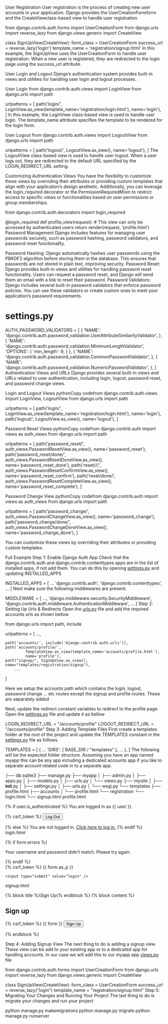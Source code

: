 User Registration
User registration is the process of creating new user accounts in your application. Django provides the UserCreationFormform and the CreateViewclass-based view to handle user registration.

from django.contrib.auth.forms import UserCreationForm
from django.urls import reverse_lazy
from django.views.generic import CreateView

class SignUpView(CreateView):
    form_class = UserCreationForm
    success_url = reverse_lazy('login')
    template_name = 'registration/signup.html'
In this example, the SignUpView uses the UserCreationForm to handle user registration. When a new user is registered, they are redirected to the login page using the success_url attribute.

User Login and Logout
Django’s authentication system provides built-in views and utilities for handling user login and logout processes.

User Login
from django.contrib.auth.views import LoginView
from django.urls import path

urlpatterns = [
    path('login/', LoginView.as_view(template_name='registration/login.html'), name='login'),
]
In this example, the LoginView class-based view is used to handle user login. The template_name attribute specifies the template to be rendered for the login form.

User Logout
from django.contrib.auth.views import LogoutView
from django.urls import path

urlpatterns = [
    path('logout/', LogoutView.as_view(), name='logout'),
]
The LogoutView class-based view is used to handle user logout. When a user logs out, they are redirected to the default URL specified by the LOGIN_REDIRECT_URL setting.

Customizing Authentication Views
You have the flexibility to customize these views by overriding their attributes or providing custom templates that align with your application’s design aesthetic. Additionally, you can leverage the login_required decorator or the PermissionRequiredMixin to restrict access to specific views or functionalities based on user permissions or group memberships.

from django.contrib.auth.decorators import login_required

@login_required
def profile_view(request):
    # This view can only be accessed by authenticated users
    return render(request, 'profile.html')
Password Management
Django includes features for managing user passwords securely, such as password hashing, password validators, and password reset functionality.

Password Hashing: Django automatically hashes user passwords using the PBKDF2 algorithm before storing them in the database. This ensures that passwords are not stored in plain text, improving security.
Password Reset: Django provides built-in views and utilities for handling password reset functionality. Users can request a password reset, and Django will send them an email with a link to reset their password.
Password Validators: Django includes several built-in password validators that enforce password policies. You can use these validators or create custom ones to meet your application’s password requirements.
# settings.py
AUTH_PASSWORD_VALIDATORS = [
    {
        'NAME': 'django.contrib.auth.password_validation.UserAttributeSimilarityValidator',
    },
    {
        'NAME': 'django.contrib.auth.password_validation.MinimumLengthValidator',
        'OPTIONS': {
            'min_length': 9,
        }
    },
    {
        'NAME': 'django.contrib.auth.password_validation.CommonPasswordValidator',
    },
    {
        'NAME': 'django.contrib.auth.password_validation.NumericPasswordValidator',
    },
]
Authentication Views and URLs
Django provides several built-in views and URLs related to user authentication, including login, logout, password reset, and password change views.

Login and Logout Views
pythonCopy codefrom django.contrib.auth.views import LoginView, LogoutView
from django.urls import path

urlpatterns = [
    path('login/', LoginView.as_view(template_name='registration/login.html'), name='login'),
    path('logout/', LogoutView.as_view(), name='logout'),
]

Password Reset Views
pythonCopy codefrom django.contrib.auth import views as auth_views
from django.urls import path

urlpatterns = [
    path('password_reset/', auth_views.PasswordResetView.as_view(), name='password_reset'),
    path('password_reset/done/', auth_views.PasswordResetDoneView.as_view(), name='password_reset_done'),
    path('reset/<uidb64>/<token>/', auth_views.PasswordResetConfirmView.as_view(), name='password_reset_confirm'),
    path('reset/done/', auth_views.PasswordResetCompleteView.as_view(), name='password_reset_complete'),
]

Password Change View
pythonCopy codefrom django.contrib.auth import views as auth_views
from django.urls import path

urlpatterns = [
    path('password_change/', auth_views.PasswordChangeView.as_view(), name='password_change'),
    path('password_change/done/', auth_views.PasswordChangeDoneView.as_view(), name='password_change_done'),
]

You can customize these views by overriding their attributes or providing custom templates.

Full Example
Step 1: Enable Django Auth App
Check that the django.contrib.auth and django.contrib.contenttypes apps are in the list of installed apps, if not add them. You can do this by opening [settings.py](http://settings.py) and updating INSTALLED_APPS

INSTALLED_APPS = [
    ...
    'django.contrib.auth',
    'django.contrib.contenttypes',
    ...
]
Next make sure the following middlewares are present.

MIDDLEWARE = [
        ...,
    'django.middleware.security.SecurityMiddleware',
    'django.contrib.auth.middleware.AuthenticationMiddleware',
    ...
]
Step 2: Setting Up Urls & Redirects
Open the [urls.py](http://urls.py) file and add the required accounts urls as shown bellow

from django.urls import path, include

urlpatterns = [
    ...,

    path('accounts/', include('django.contrib.auth.urls')),
    path('accounts/profile/',
             TemplateView.as_view(template_name='accounts/profile.html'),
             name='profile'),
    path("signup/", SignUpView.as_view(), name="templates/registration/signup"),
        ...
]

Here we setup the accounts path which contains the login, logout, password change … etc routes except the signup and profile routes. These are separately added

Next, update the redirect constant variables to redirect to the profile page. Open the [settings.py](http://settings.py) file and update it as bellow

LOGIN_REDIRECT_URL = "/accounts/profile"
LOGOUT_REDIRECT_URL = "/accounts/profile"
Step 3: Adding Template Files
First create a templates folder at the root of the project and update the TEMPLATES constant in the [settings.py](http://settings.py) file as follows.

TEMPLATES = [
    {
        ...
        'DIRS': [ BASE_DIR / "templates" ],
          ...
    },
]
The following will be the expected folder structure. Assuming you have an app named myapp this can be any app including a dedicated accounts app if you like to separate account related code in to a separate app.

├── db.sqlite3
├── manage.py
├── myapp
│   ├── admin.py
│   ├── apps.py
│   ├── models.py
│   ├── urls.py
│   └── views.py
├── mysite
│   ├── __init__.py
│   ├── settings.py
│   ├── urls.py
│   └── wsgi.py
└── templates
    ├── profile.html
    ├── accounts
    │   └── profile.html
    └── registration
        └── login.html
        └── signup.html
profile.html

{% if user.is_authenticated %} You are logged in as {{ user }}.
<form action="{% url 'logout' %}" method="post">
    {% csrf_token %}
    <button type="submit">Log Out</button>
</form>
{% else %} You are not logged in.
<a href="{% url 'login' %}">Click here to log in.</a>
{% endif %}
login.html

{% if form.errors %}
<p>Your username and password didn't match. Please try again.</p>
{% endif %}

<form method="post" action="{% url 'login' %}">
    {% csrf_token %} {{ form.as_p }}

    <input type="submit" value="login" />
</form>
signup.html

{% block title %}Sign Up{% endblock %} {% block content %}
<h2>Sign up</h2>
<form method="post">
    {% csrf_token %} {{ form }}
    <button type="submit">Sign Up</button>
</form>
{% endblock %}

Step 4: Adding Signup View
The next thing to do is adding a signup view. These view can be add to your existing app or to a dedicated app for handling accounts. In our case we will add this to our myapp app [views.py](http://views.py) file

from django.contrib.auth.forms import UserCreationForm
from django.urls import reverse_lazy
from django.views.generic import CreateView

class SignUpView(CreateView):
    form_class = UserCreationForm
    success_url = reverse_lazy("login")
    template_name = "registration/signup.html"
Step 5: Migrating Your Changes and Running Your Project
The last thing to do is migrate your changes and run your project

python manage.py makemigrations
python manage.py migrate
python manage.py runserver

